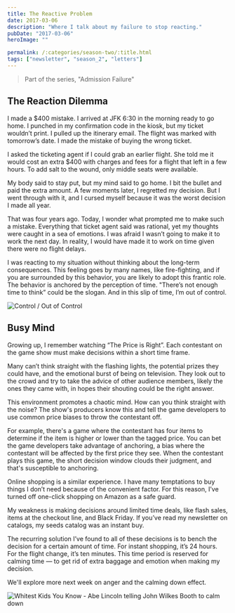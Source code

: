 ```yaml
---
title: The Reactive Problem
date: 2017-03-06
description: "Where I talk about my failure to stop reacting."
pubDate: "2017-03-06"
heroImage: ""

permalink: /:categories/season-two/:title.html
tags: ["newsletter", "season_2", "letters"]
---
```


> Part of the series, "Admission Failure"

## The Reaction Dilemma

I made a $400 mistake. I arrived at JFK 6:30 in the morning ready to go home. I punched in my confirmation code in the kiosk, but my ticket wouldn’t print. I pulled up the itinerary email. The flight was marked with tomorrow’s date. I made the mistake of buying the wrong ticket.

I asked the ticketing agent if I could grab an earlier flight. She told me it would cost an extra $400 with charges and fees for a flight that left in a few hours. To add salt to the wound, only middle seats were available.

My body said to stay put, but my mind said to go home. I bit the bullet and paid the extra amount. A few moments later, I regretted my decision. But I went through with it, and I cursed myself because it was the worst decision I made all year.

That was four years ago. Today, I wonder what prompted me to make such a mistake. Everything that ticket agent said was rational, yet my thoughts were caught in a sea of emotions. I was afraid I wasn’t going to make it to work the next day. In reality, I would have made it to work on time given there were no flight delays.

I was reacting to my situation without thinking about the long-term consequences. This feeling goes by many names, like fire-fighting, and if you are surrounded by this behavior, you are likely to adopt this frantic role. The behavior is anchored by the perception of time. "There’s not enough time to think” could be the slogan. And in this slip of time, I’m out of control.

![Control / Out of Control](https://gallery.tinyletterapp.com/b7acb1dd09358f1ed19f16a562a005fc08d42511/images/ed57a81a-68b6-42ec-88db-223b6a770e6e.jpg)

## Busy Mind

Growing up, I remember watching “The Price is Right”. Each contestant on the game show must make decisions within a short time frame.

Many can’t think straight with the flashing lights, the potential prizes they could have, and the emotional burst of being on television. They look out to the crowd and try to take the advice of other audience members, likely the ones they came with, in hopes their shouting could be the right answer.

This environment promotes a chaotic mind. How can you think straight with the noise? The show's producers know this and tell the game developers to use common price biases to throw the contestant off.

For example, there's a game where the contestant has four items to determine if the item is higher or lower than the tagged price. You can bet the game developers take advantage of anchoring, a bias where the contestant will be affected by the first price they see. When the contestant plays this game, the short decision window clouds their judgment, and that's susceptible to anchoring.

Online shopping is a similar experience. I have many temptations to buy things I don’t need because of the convenient factor. For this reason, I’ve turned off one-click shopping on Amazon as a safe guard.

My weakness is making decisions around limited time deals, like flash sales, items at the checkout line, and Black Friday. If you’ve read my newsletter on catalogs, my seeds catalog was an instant buy.

The recurring solution I’ve found to all of these decisions is to bench the decision for a certain amount of time. For instant shopping, it’s 24 hours. For the flight change, it’s ten minutes. This time period is reserved for calming time — to get rid of extra baggage and emotion when making my decision.

We'll explore more next week on anger and the calming down effect.

![Whitest Kids You Know - Abe Lincoln telling John Wilkes Booth to calm down](https://gallery.tinyletterapp.com/b7acb1dd09358f1ed19f16a562a005fc08d42511/images/828e848b-5dd4-430a-ba2a-3eaebea4bdc5.gif)
